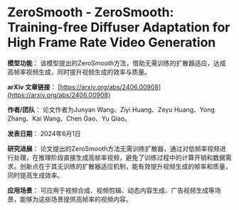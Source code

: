 # ZeroSmooth - ZeroSmooth: Training-free Diffuser Adaptation for High Frame Rate Video Generation

**模型功能**：
该模型提出的ZeroSmooth方法，借助无需训练的扩散器适应，达成高帧率视频生成，同时提升视频生成的效率与质量。

**arXiv 文章链接**：
[https://arxiv.org/abs/2406.00908](https://arxiv.org/abs/2406.00908)

**作者/团队**：
论文作者为Junyan Wang、Ziyi Huang、Zeyu Huang、Yong Zhang、Kai Wang、Chen Gao、Yu Qiao。

**发表日期**：
2024年6月1日

**研究进展**：
论文提出的ZeroSmooth方法无需训练扩散器，通过对低帧率视频进行处理，在推理阶段直接生成高帧率视频，避免了训练过程中的计算开销和数据需求。创新点在于其无训练的扩散器适应机制，能有效提升视频生成的帧率和质量，同时提高生成效率。

**应用场景**：
可应用于视频合成、视频剪辑、动态内容生成、广告视频生成等场景，能够为这些场景提供高帧率的视频内容。